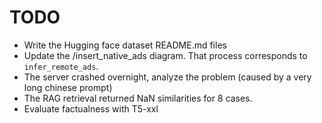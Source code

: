 # TODO
- Write the Hugging face dataset README.md files
- Update the /insert_native_ads diagram. That process corresponds to `infer_remote_ads`.
- The server crashed overnight, analyze the problem (caused by a very long chinese prompt)
- The RAG retrieval returned NaN similarities for 8 cases.
- Evaluate factualness with T5-xxl